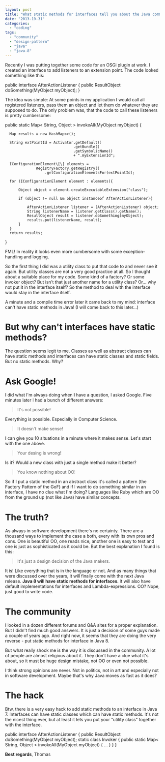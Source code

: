 ```yaml
---
layout: post
title: "What static methods for interfaces tell you about the Java community"
date: "2013-10-31"
categories: 
  - "coding"
tags: 
  - "community"
  - "design-pattern"
  - "java"
  - "java-8"
---
```


Recently I was putting together some code for an OSGi plugin at work. I created an interface to add listeners to an extension point. The code looked something like this:

public interface AfterActionListener {
      public ResultObject doSomething(MyObject myObject);
}

The idea was simple: At some points in my application I would call all registered listeners, pass them an object and let them do whatever they are supposed to do. The only problem was, that the code to call these listeners is pretty cumbersome:

public static Map< String, Object > invokeAll(MyObject myObject) {

      Map results = new HashMap<>();

      String extPointId = Activator.getDefault()
                                   .getBundle()
                                   .getSymbolicName() 
                                   + ".myExtensionId";

      IConfigurationElement\[\] elements = 
                  RegistryFactory.getRegistry()
                      .getConfigurationElementsFor(extPointId);

      for (IConfigurationElement element : elements){

          Object object = element.createExecutableExtension("class");

          if (object != null && object instanceof AfterActionListener){

              AfterActionListener listener = (AfterActionListener) object;
              String listenerName = listener.getClass().getName();
              ResultObject result = listener.doSomething(myObject);
              results.put(listenerName, result);
          }
      }
      return results;
} 

FML! In reality it looks even more cumbersome with some exception-handling and logging.

So the first thing I did was a utility class to put that code to and never see it again. But utility classes are not a very good practice at all. So I thought about a suitable place for my code. Some kind of a factory? Or some invoker object? But isn't that just another name for a utility class? Or... why not put it in the interface itself? So the method to deal with the interface would stay in the interface itself.

A minute and a compile time error later it came back to my mind: interface can't have static methods in Java! (I will come back to this later...)

# But why can't interfaces have static methods?

The question seems legit to me. Classes as well as abstract classes can have static methods and interfaces can have static classes and static fields. But no static methods. Why?

# Ask Google!

I did what I'm always doing when I have a question, I asked Google. Five minutes later I had a bunch of different answers:

> It's not possible!

Everything is possible. Especially in Computer Science.

> It doesn't make sense!

I can give you 10 situations in a minute where it makes sense. Let's start with the one above.

> Your desing is wrong!

Is it? Would a new class with just a single method make it better?

> You know nothing about OO!

So if I put a static method in an abstract class it's called a pattern (the Factory Pattern of the GoF) and if I want to do something similar in an interface, I have no clue what I'm doing? Languages like Ruby which are OO from the ground up (not like Java) have similar concepts.

# The truth?

As always in software development there's no certainty. There are a thousand ways to implement the case a both, every with its own pros and cons. One is beautiful OO, one reads nice, another one is easy to test and one is just as sophisticated as it could be. But the best explanation I found is this:

> It's just a design decision of the Java makers.

It is! Like everything that is in the language or not. And as many things that were discussed over the years, it will finally come with the next Java release. **Java 8 will have static methods for interfaces**. It will also have default implementations for interfaces and Lambda-expressions. OO? Nope, just good to write code.

# The community

I looked in a dozen different forums and Q&A sites for a proper explanation. But I didn't find much good answers. It is just a decision of some guys made a couple of years ago. And right now, it seems that they are doing the very reverse - put static methods for interface in Java 8.

But what really shock me is the way it is discussed in the community. A lot of people are almost religious about it. They don't have a clue what it's about, so it must be huge design mistake, not OO or even not possible.

I think strong opinions are never. Not in politics, not in art and especially not in software development. Maybe that's why Java moves as fast as it does?

# The hack

Btw, there is a very easy hack to add static methods to an interface in Java 7. Interfaces can have static classes which can have static methods. It's not the nicest thing ever, but at least it lets you put your "utility class" together with the interface.

public interface AfterActionListener {
      public ResultObject doSomething(MyObject myObject);
      static class Invoker {
            public static Map< String, Object > invokeAll(MyObject myObject) {
                  ...
            }
      }
}

**Best regards**, Thomas
